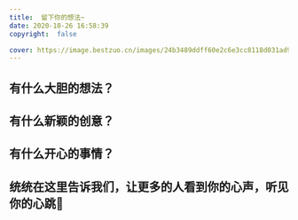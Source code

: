 ```yaml
---
title:  留下你的想法~
date: 2020-10-26 16:58:39
copyright:  false

cover: https://image.bestzuo.cn/images/24b3489ddff60e2c6e3cc8118d031ad9.jpg
---
```

## 有什么大胆的想法？
## 有什么新颖的创意？
## 有什么开心的事情？
## 统统在这里告诉我们，让更多的人看到你的心声，听见你的心跳💓


